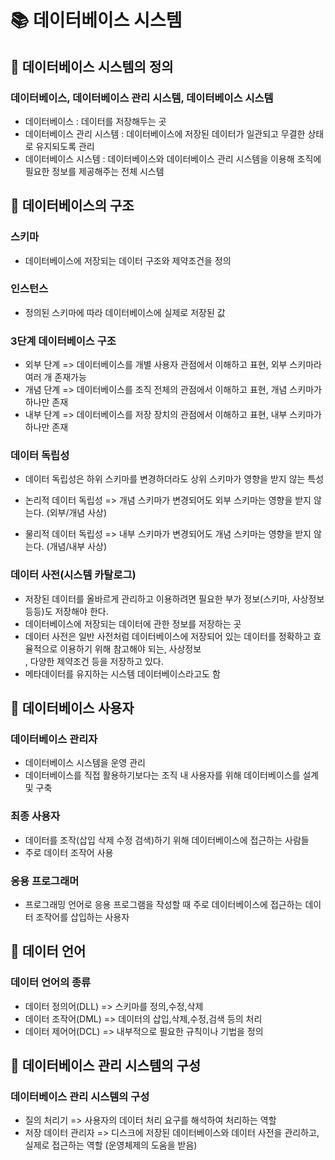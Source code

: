 
# 📚 데이터베이스 시스템

## 📌 데이터베이스 시스템의 정의

### 데이터베이스, 데이터베이스 관리 시스템, 데이터베이스 시스템

- 데이터베이스 : 데이터를 저장해두는 곳
- 데이터베이스 관리 시스템 : 데이터베이스에 저장된 데이터가 일관되고 무결한 상태로 유지되도록 관리
- 데이터베이스 시스템 : 데이터베이스와 데이터베이스 관리 시스템을 이용해 조직에 필요한 정보를 제공해주는 전체 시스템

## 📌 데이터베이스의 구조

### 스키마

- 데이터베이스에 저장되는 데이터 구조와 제약조건을 정의

### 인스턴스

- 정의된 스키마에 따라 데이터베이스에 실제로 저장된 값

### 3단계 데이터베이스 구조

- 외부 단계 => 데이터베이스를 개별 사용자 관점에서 이해하고 표현, 외부 스키마라 여러 개 존재가능
- 개념 단계 => 데이터베이스를 조직 전체의 관점에서 이해하고 표현, 개념 스키마가 하나만 존재
- 내부 단계 => 데이터베이스를 저장 장치의 관점에서 이해하고 표현, 내부 스키마가 하나만 존재

### 데이터 독립성

- 데이터 독립성은 하위 스키마를 변경하더라도 상위 스키마가 영향을 받지 않는 특성

- 논리적 데이터 독립성 => 개념 스키마가 변경되어도 외부 스키마는 영향을 받지 않는다. (외부\/개념 사상)
- 물리적 데이터 독립성 => 내부 스키마가 변경되어도 개념 스키마는 영향을 받지 않는다. (개념\/내부 사상)


### 데이터 사전(시스템 카탈로그)

- 저장된 데이터를 올바르게 관리하고 이용하려면 필요한 부가 정보(스키마, 사상정보 등등)도 저장해야 한다.
- 데이터베이스에 저장되는 데이터에 관한 정보를 저장하는 곳
- 데이터 사전은 일반 사전처럼 데이터베이스에 저장되어 있는 데이터를 정확하고 효율적으로 이용하기 위해 참고해야 되는, 사상정보  
, 다양한 제약조건 등을 저장하고 있다.
- 메타데이터를 유지하는 시스템 데이터베이스라고도 함

## 📌 데이터베이스 사용자

### 데이터베이스 관리자

- 데이터베이스 시스템을 운영 관리
- 데이터베이스를 직접 활용하기보다는 조직 내 사용자를 위해 데이터베이스를 설계 및 구축

### 최종 사용자

- 데이터를 조작(삽입 삭제 수정 검색)하기 위해 데이터베이스에 접근하는 사람들
- 주로 데이터 조작어 사용

### 응용 프로그래머

- 프로그래밍 언어로 응용 프로그램을 작성할 때 주로 데이터베이스에 접근하는 데이터 조작어를 삽입하는 사용자

## 📌 데이터 언어

### 데이터 언어의 종류

- 데이터 정의어(DLL) => 스키마를 정의,수정,삭제
- 데이터 조작어(DML) => 데이터의 삽입,삭제,수정,검색 등의 처리
- 데이터 제어어(DCL) => 내부적으로 필요한 규칙이나 기법을 정의

## 📌 데이터베이스 관리 시스템의 구성

### 데이터베이스 관리 시스템의 구성

- 질의 처리기 => 사용자의 데이터 처리 요구를 해석하여 처리하는 역할
- 저장 데이터 관리자 => 디스크에 저장된 데이터베이스와 데이터 사전을 관리하고, 실제로 접근하는 역할 (운영체제의 도움을 받음)


